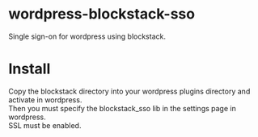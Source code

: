 # wordpress-blockstack-sso
Single sign-on for wordpress using blockstack.

# Install
Copy the blockstack directory into your wordpress plugins directory and activate in wordpress.<br />
Then you must specify the blockstack_sso lib in the settings page in wordpress.<br />
SSL must be enabled.
